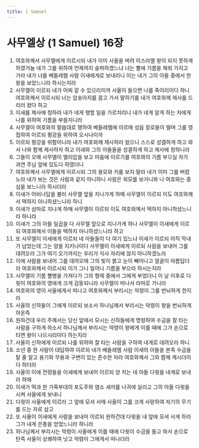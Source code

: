 ```yaml
---
title: 1 Samuel
---
```


# 사무엘상 (1 Samuel) 16장
1. 여호와께서 사무엘에게 이르시되 내가 이미 사울을 버려 이스라엘 왕이 되지 못하게 하였거늘 네가 그를 위하여 언제까지 슬퍼하겠느냐 너는 뿔에 기름을 채워 가지고 가라 내가 너를 베들레헴 사람 이새에게로 보내리니 이는 내가 그의 아들 중에서 한 왕을 보았느니라 하시는지라
1. 사무엘이 이르되 내가 어찌 갈 수 있으리이까 사울이 들으면 나를 죽이리이다 하니 여호와께서 이르시되 너는 암송아지를 끌고 가서 말하기를 내가 여호와께 제사를 드리러 왔다 하고
1. 이새를 제사에 청하라 내가 네게 행할 일을 가르치리니 내가 네게 알게 하는 자에게 나를 위하여 기름을 부을지니라
1. 사무엘이 여호와의 말씀대로 행하여 베들레헴에 이르매 성읍 장로들이 떨며 그를 영접하여 이르되 평강을 위하여 오시나이까
1. 이르되 평강을 위함이니라 내가 여호와께 제사하러 왔으니 스스로 성결하게 하고 와서 나와 함께 제사하자 하고 이새와 그의 아들들을 성결하게 하고 제사에 청하니라
1. 그들이 오매 사무엘이 엘리압을 보고 마음에 이르기를 여호와의 기름 부으실 자가 과연 주님 앞에 있도다 하였더니
1. 여호와께서 사무엘에게 이르시되 그의 용모와 키를 보지 말라 내가 이미 그를 버렸노라 내가 보는 것은 사람과 같지 아니하니 사람은 외모를 보거니와 나 여호와는 중심을 보느니라 하시더라
1. 이새가 아비나답을 불러 사무엘 앞을 지나가게 하매 사무엘이 이르되 이도 여호와께서 택하지 아니하셨느니라 하니
1. 이새가 삼마로 지나게 하매 사무엘이 이르되 이도 여호와께서 택하지 아니하셨느니라 하니라
1. 이새가 그의 아들 일곱을 다 사무엘 앞으로 지나가게 하나 사무엘이 이새에게 이르되 여호와께서 이들을 택하지 아니하셨느니라 하고
1. 또 사무엘이 이새에게 이르되 네 아들들이 다 여기 있느냐 이새가 이르되 아직 막내가 남았는데 그는 양을 지키나이다 사무엘이 이새에게 이르되 사람을 보내어 그를 데려오라 그가 여기 오기까지는 우리가 식사 자리에 앉지 아니하겠노라
1. 이에 사람을 보내어 그를 데려오매 그의 빛이 붉고 눈이 빼어나고 얼굴이 아름답더라 여호와께서 이르시되 이가 그니 일어나 기름을 부으라 하시는지라
1. 사무엘이 기름 뿔병을 가져다가 그의 형제 중에서 그에게 부었더니 이 날 이후로 다윗이 여호와의 영에게 크게 감동되니라 사무엘이 떠나서 라마로 가니라
1. 여호와의 영이 사울에게서 떠나고 여호와께서 부리시는 악령이 그를 번뇌하게 한지라
1. 사울의 신하들이 그에게 이르되 보소서 하나님께서 부리시는 악령이 왕을 번뇌하게 하온즉
1. 원하건대 우리 주께서는 당신 앞에서 모시는 신하들에게 명령하여 수금을 잘 타는 사람을 구하게 하소서 하나님께서 부리시는 악령이 왕에게 이를 때에 그가 손으로 타면 왕이 나으시리이다 하는지라
1. 사울이 신하에게 이르되 나를 위하여 잘 타는 사람을 구하여 내게로 데려오라 하니
1. 소년 중 한 사람이 대답하여 이르되 내가 베들레헴 사람 이새의 아들을 본즉 수금을 탈 줄 알고 용기와 무용과 구변이 있는 준수한 자라 여호와께서 그와 함께 계시더이다 하더라
1. 사울이 이에 전령들을 이새에게 보내어 이르되 양 치는 네 아들 다윗을 내게로 보내라 하매
1. 이새가 떡과 한 가죽부대의 포도주와 염소 새끼를 나귀에 실리고 그의 아들 다윗을 시켜 사울에게 보내니
1. 다윗이 사울에게 이르러 그 앞에 모셔 서매 사울이 그를 크게 사랑하여 자기의 무기를 드는 자로 삼고
1. 또 사울이 이새에게 사람을 보내어 이르되 원하건대 다윗을 내 앞에 모셔 서게 하라 그가 내게 은총을 얻었느니라 하니라
1. 하나님께서 부리시는 악령이 사울에게 이를 때에 다윗이 수금을 들고 와서 손으로 탄즉 사울이 상쾌하여 낫고 악령이 그에게서 떠나더라